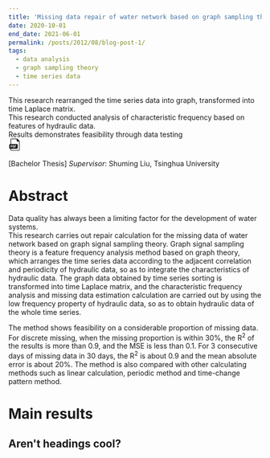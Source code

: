 ```yaml
---
title: 'Missing data repair of water network based on graph sampling theory'
date: 2020-10-01
end_date: 2021-06-01
permalink: /posts/2012/08/blog-post-1/
tags:
  - data analysis
  - graph sampling theory
  - time series data
---
```


This research rearranged the time series data into graph, transformed into time Laplace matrix.<br>
This research conducted analysis of characteristic frequency based on features of hydraulic data.<br>
Results demonstrates feasibility through data testing<br>
<a href="https://drive.google.com/file/d/1X6mf66S9I_2R_F8Z8uBu9VR4nQ91JtGA/view?usp=drive_link" target="_blank" rel="noopener noreferrer">
  <img src="/images/pdf-icon.png" alt="PDF图标">
</a>

\[Bachelor Thesis\]
_Supervisor_: Shuming Liu, Tsinghua University

Abstract
======
Data quality has always been a limiting factor for the development of water systems. <br>
This research carries out repair calculation for the missing data of water network based on graph signal sampling theory.
Graph signal sampling theory is a feature frequency analysis method based on graph theory, which arranges the time series data according to the adjacent correlation and periodicity of hydraulic data, so as to integrate the characteristics of hydraulic data. The graph data obtained by time series sorting is transformed into time Laplace matrix, and the characteristic frequency analysis and missing data estimation calculation are carried out by using the low frequency property of hydraulic data, so as to obtain hydraulic data of the whole time series.

The method shows feasibility on a considerable proportion of missing data. For discrete missing, when the missing proportion is within 30%, the R<sup>2</sup> of the results is more than 0.9, and the MSE is less than 0.1. For 3 consecutive days of missing data in 30 days, the R<sup>2</sup> is about 0.9 and the mean absolute error is about 20%. The method is also compared with other calculating methods such as linear calculation, periodic method and time-change pattern method.

Main results
======


Aren't headings cool?
------
